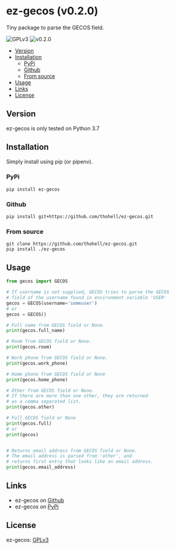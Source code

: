 # ez-gecos (v0.2.0)
Tiny package to parse the GECOS field.

![GPLv3](https://img.shields.io/github/license/thohell/ez-gecos)
![v0.2.0](https://img.shields.io/github/v/tag/thohell/ez-gecos)

- [Version](#version)
- [Installation](#installation)
  - [PyPi](#pypi)
  - [Github](#github)
  - [From source](#from-source)
- [Usage](#usage)
- [Links](#links)
- [License](#license)

## Version

ez-gecos is only tested on Python 3.7

## Installation
Simply install using pip (or pipenv).

### PyPi
```
pip install ez-gecos
```
### Github
```
pip install git+https://github.com/thohell/ez-gecos.git
```

### From source
```
git clone https://github.com/thohell/ez-gecos.git
pip install ./ez-gecos
```
## Usage

```python
from gecos import GECOS

# If username is not supplied, GECOS tries to parse the GECOS
# field of the username found in environment variable 'USER'
gecos = GECOS(username='someuser')
# or
gecos = GECOS()

# Full name from GECOS field or None.
print(gecos.full_name)

# Room from GECOS field or None.
print(gecos.room) 

# Work phone from GECOS field or None.
print(gecos.work_phone) 

# Home phone from GECOS field or None
print(gecos.home_phone) 

# Other from GECOS field or None.
# If there are more than one other, they are returned
# as a comma separated list.
print(gecos.other) 

# Full GECOS field or None
print(gecos.full)
# or
print(gecos)


# Returns email address from GECOS field or None. 
# The email address is parsed from 'other', and 
# returns first entry that looks like an email address.
print(gecos.email_address)
```

## Links
* ez-gecos on [Github](https://github.com/thohell/ez-gecos)
* ez-gecos on [PyPi](https://pypi.org/project/ez-gecos)

## License

ez-gecos: [GPLv3](LICENSE)